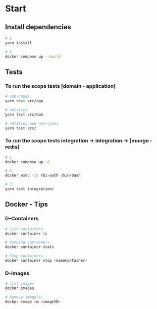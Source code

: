 # Start

## Install dependencies

```sh
# 1
yarn install

# 2
docker compose up --build
```

## Tests

### To run the scope tests [domain - application]

```sh
# use-cases
yarn test src/app

# entities
yarn test src/dom

# entities and use-cases
yarn test src/
```

### To run the scope tests integration -> integration -> [mongo - redis]

```sh
# 1
docker compose up -d

# 2
docker exec -it rbi-auth /bin/bash

# 3
yarn test integration/
```

## Docker - Tips

### D-Containers

```sh
# List containers
docker container ls

# Running containers
docker container stats

# Stop containers
docker container stop <nameContainer>
```

### D-Images

```sh
# List images
docker images

# Remove image(s)
docker image rm <imageID>
```
